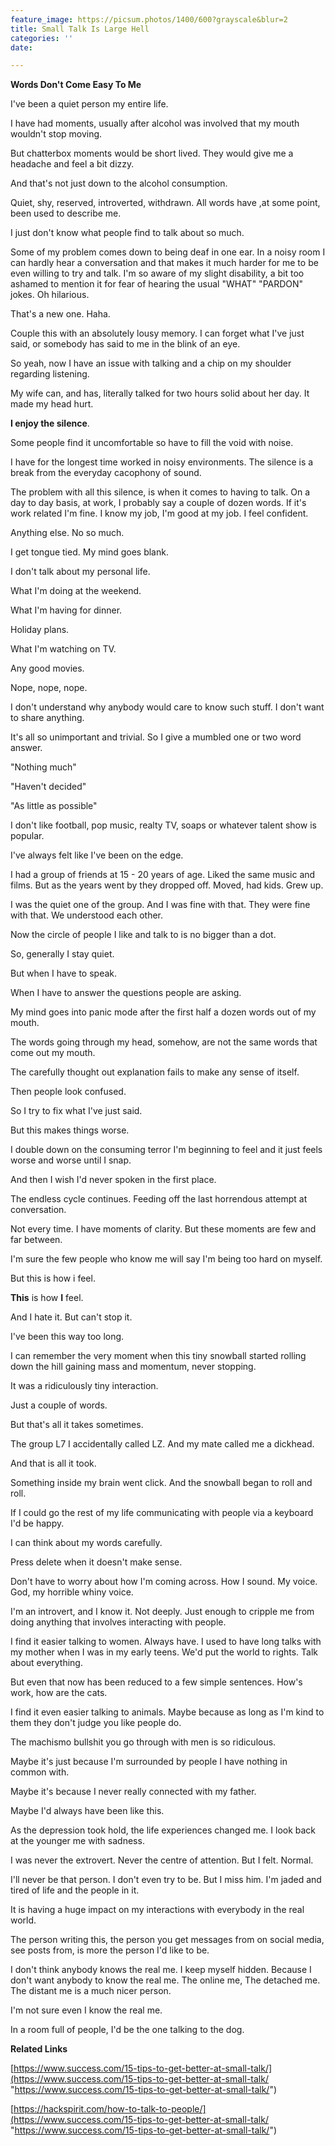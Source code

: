 ```yaml
---
feature_image: https://picsum.photos/1400/600?grayscale&blur=2
title: Small Talk Is Large Hell
categories: ''
date: 

---
```

**Words Don't Come Easy To Me**

I've been a quiet person my entire life.

I have had moments, usually after alcohol was involved that my mouth wouldn't stop moving.

But chatterbox moments would be short lived. They would give me a headache and feel a bit dizzy.

And that's not just down to the alcohol consumption.

Quiet, shy, reserved, introverted, withdrawn. All words have ,at some point, been used to describe me.

I just don't know what people find to talk about so much.

Some of my problem comes down to being deaf in one ear. In a noisy room I can hardly hear a conversation and that makes it much harder for me to be even willing to try and talk. I'm so aware of my slight disability, a bit too ashamed to mention it for fear of hearing the usual "WHAT" "PARDON" jokes. Oh hilarious.

That's a new one. Haha.

Couple this with an absolutely lousy memory. I can forget what I've just said, or somebody has said to me in the blink of an eye.

So yeah, now I have an issue with talking and a chip on my shoulder regarding listening.

My wife can, and has, literally talked for two hours solid about her day. It made my head hurt.

**I enjoy the silence**.

Some people find it uncomfortable so have to fill the void with noise.

I have for the longest time worked in noisy environments. The silence is a break from the everyday cacophony of sound.

The problem with all this silence, is when it comes to having to talk. On a day to day basis, at work, I probably say a couple of dozen words. If it's work related I'm fine. I know my job, I'm good at my job. I feel confident.

Anything else. No so much.

I get tongue tied. My mind goes blank.

I don't talk about my personal life.

What I'm doing at the weekend.

What I'm having for dinner.

Holiday plans.

What I'm watching on TV.

Any good movies.

Nope, nope, nope.

I don't understand why anybody would care to know such stuff. I don't want to share anything.

It's all so unimportant and trivial. So I give a mumbled one or two word answer.

"Nothing much"

"Haven't decided"

"As little as possible"

I don't like football, pop music, realty TV, soaps or whatever talent show is popular.

I've always felt like I've been on the edge.

I had a group of friends at 15 - 20 years of age. Liked the same music and films. But as the years went by they dropped off. Moved, had kids. Grew up.

I was the quiet one of the group. And I was fine with that. They were fine with that. We understood each other.

Now the circle of people I like and talk to is no bigger than a dot.

So, generally I stay quiet.

But when I have to speak.

When I have to answer the questions people are asking.

My mind goes into panic mode after the first half a dozen words out of my mouth.

The words going through my head, somehow, are not the same words that come out my mouth.

The carefully thought out explanation fails to make any sense of itself.

Then people look confused.

So I try to fix what I've just said.

But this makes things worse.

I double down on the consuming terror I'm beginning to feel and it just feels worse and worse until I snap.

And then I wish I'd never spoken in the first place.

The endless cycle continues. Feeding off the last horrendous attempt at conversation.

Not every time. I have moments of clarity. But these moments are few and far between.

I'm sure the few people who know me will say I'm being too hard on myself.

But this is how i feel.

**This** is how **I** feel.

And I hate it. But can't stop it.

I've been this way too long.

I can remember the very moment when this tiny snowball started rolling down the hill gaining mass and momentum, never stopping.

It was a ridiculously tiny interaction.

Just a couple of words.

But that's all it takes sometimes.

The group L7 I accidentally called LZ. And my mate called me a dickhead.

And that is all it took.

Something inside my brain went click. And the snowball began to roll and roll.

If I could go the rest of my life communicating with people via a keyboard I'd be happy.

I can think about my words carefully.

Press delete when it doesn't make sense.

Don't have to worry about how I'm coming across. How I sound. My voice. God, my horrible whiny voice.

I'm an introvert, and I know it. Not deeply. Just enough to cripple me from doing anything that involves interacting with people.

I find it easier talking to women. Always have. I used to have long talks with my mother when I was in my early teens. We'd put the world to rights. Talk about everything.

But even that now has been reduced to a few simple sentences. How's work, how are the cats.

I find it even easier talking to animals. Maybe because as long as I'm kind to them they don't judge you like people do.

The machismo bullshit you go through with men is so ridiculous.

Maybe it's just because I'm surrounded by people I have nothing in common with.

Maybe it's because I never really connected with my father.

Maybe I'd always have been like this.

As the depression took hold, the life experiences changed me. I look back at the younger me with sadness.

I was never the extrovert. Never the centre of attention. But I felt. Normal.

I'll never be that person. I don't even try to be. But I miss him. I'm jaded and tired of life and the people in it.

It is having a huge impact on my interactions with everybody in the real world.

The person writing this, the person you get messages from on social media, see posts from, is more the person I'd like to be.

I don't think anybody knows the real me. I keep myself hidden. Because I don't want anybody to know the real me. The online me, The detached me. The distant me is a much nicer person.

I'm not sure even I know the real me.

In a room full of people, I'd be the one talking to the dog.

**Related Links**

[https://www.success.com/15-tips-to-get-better-at-small-talk/](https://www.success.com/15-tips-to-get-better-at-small-talk/ "https://www.success.com/15-tips-to-get-better-at-small-talk/")

[https://hackspirit.com/how-to-talk-to-people/](https://www.success.com/15-tips-to-get-better-at-small-talk/ "https://www.success.com/15-tips-to-get-better-at-small-talk/")